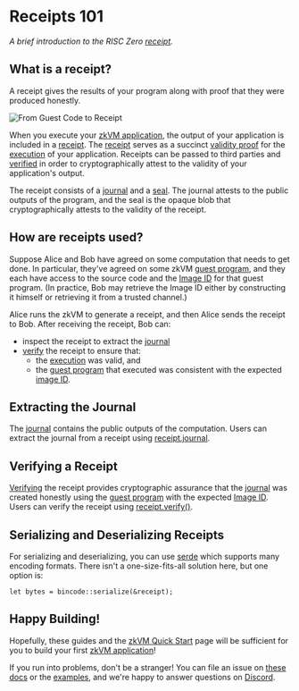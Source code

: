 # Receipts 101

_A brief introduction to the RISC Zero [receipt]._

## What is a receipt?

A receipt gives the results of your program along with proof that they were produced honestly.

![From Guest Code to Receipt](/diagrams/from-rust-to-receipt.png)

When you execute your [zkVM application], the output of your application is included in a [receipt].
The [receipt] serves as a succinct [validity proof] for the [execution] of your application.
Receipts can be passed to third parties and [verified] in order to cryptographically attest to the validity of your application's output.

<!-- The following text is duplicated from the definition of "receipt" on the terminology page.-->

The receipt consists of a [journal] and a [seal].
The journal attests to the public outputs of the program, and
the seal is the opaque blob that cryptographically attests to the validity of the receipt.

<!-- End receipt definition. -->

## How are receipts used?

Suppose Alice and Bob have agreed on some computation that needs to get done.
In particular, they've agreed on some zkVM [guest program], and they each have access to the source code and the [Image ID] for that guest program.
(In practice, Bob may retrieve the Image ID either by constructing it himself or retrieving it from a trusted channel.)

Alice runs the zkVM to generate a receipt, and then Alice sends the receipt to Bob.
After receiving the receipt, Bob can:

- inspect the receipt to extract the [journal]
- [verify] the receipt to ensure that:
  - the [execution] was valid, and
  - the [guest program] that executed was consistent with the expected [image ID].

## Extracting the Journal

The [journal] contains the public outputs of the computation.
Users can extract the journal from a receipt using [receipt.journal].

## Verifying a Receipt

[Verifying] the receipt provides cryptographic assurance that the [journal] was created honestly using the [guest program] with the expected [Image ID].
Users can verify the receipt using [receipt.verify()].

## Serializing and Deserializing Receipts

For serializing and deserializing, you can use [serde](https://crates.io/crates/serde) which supports many encoding formats.
There isn't a one-size-fits-all solution here, but one option is:

`let bytes = bincode::serialize(&receipt);`

## Happy Building!

Hopefully, these guides and the [zkVM Quick Start] page will be sufficient for you to build your first [zkVM application]!

If you run into problems, don't be a stranger!
You can file an issue on [these docs] or the [examples], and we're happy to answer questions on [Discord].

[Discord]: https://discord.gg/risczero
[examples]: https://github.com/risc0/risc0/tree/release-0.19/examples
[execution]: /terminology#execution-trace
[guest program]: /terminology#guest-program
[Image ID]: /terminology#image-id
[journal]: /terminology#journal
[receipt]: /terminology#receipt
[receipt.journal]: https://docs.rs/risc0-zkvm/0.19/risc0_zkvm/struct.Receipt.html#structfield.journal
[receipt.verify()]: https://docs.rs/risc0-zkvm/0.19/risc0_zkvm/struct.Receipt.html#method.verify
[seal]: /terminology#seal
[these docs]: https://github.com/risc0/risc0/issues/new/choose
[validity proof]: /terminology#validity-proof
[verified]: /terminology#verify
[verify]: /terminology#verify
[Verifying]: /terminology#verify
[zkVM application]: ../zkvm-overview.md
[zkVM Quick Start]: ../quickstart.md
